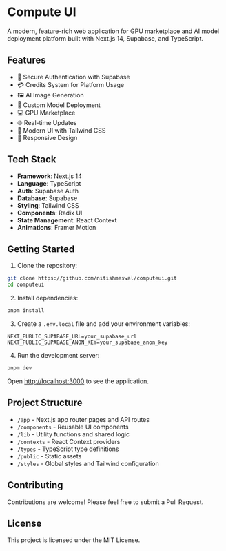 # Compute UI

A modern, feature-rich web application for GPU marketplace and AI model deployment platform built with Next.js 14, Supabase, and TypeScript.

## Features

- 🔐 Secure Authentication with Supabase
- 💳 Credits System for Platform Usage
- 🖼️ AI Image Generation
- 🚀 Custom Model Deployment
- 💻 GPU Marketplace
- 🌐 Real-time Updates
- 🎨 Modern UI with Tailwind CSS
- 🔄 Responsive Design

## Tech Stack

- **Framework**: Next.js 14
- **Language**: TypeScript
- **Auth**: Supabase Auth
- **Database**: Supabase
- **Styling**: Tailwind CSS
- **Components**: Radix UI
- **State Management**: React Context
- **Animations**: Framer Motion

## Getting Started

1. Clone the repository:
```bash
git clone https://github.com/nitishmeswal/computeui.git
cd computeui
```

2. Install dependencies:
```bash
pnpm install
```

3. Create a `.env.local` file and add your environment variables:
```env
NEXT_PUBLIC_SUPABASE_URL=your_supabase_url
NEXT_PUBLIC_SUPABASE_ANON_KEY=your_supabase_anon_key
```

4. Run the development server:
```bash
pnpm dev
```

Open [http://localhost:3000](http://localhost:3000) to see the application.

## Project Structure

- `/app` - Next.js app router pages and API routes
- `/components` - Reusable UI components
- `/lib` - Utility functions and shared logic
- `/contexts` - React Context providers
- `/types` - TypeScript type definitions
- `/public` - Static assets
- `/styles` - Global styles and Tailwind configuration

## Contributing

Contributions are welcome! Please feel free to submit a Pull Request.

## License

This project is licensed under the MIT License.
